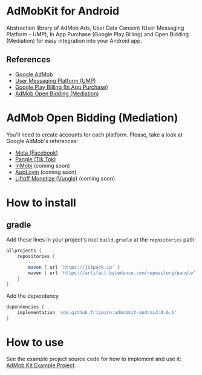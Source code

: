 # AdMobKit for Android

Abstraction library of AdMob Ads, User Data Consent (User Messaging Platform - UMP), In App Purchase (Google Play Billing) and Open Bidding (Mediation) for easy integration into your Android app.

## References

* [Google AdMob](https://developers.google.com/admob/android)
* [User Messaging Platform (UMP)](https://developers.google.com/admob/android/privacy)
* [Google Play Billing (In App Purchase)](https://developer.android.com/google/play/billing/integrate)
* [AdMob Open Bidding (Mediation)](https://admob.google.com/home/bidding/what-is-bidding/)

# AdMob Open Bidding (Mediation)

You'll need to create accounts for each platform. Please, take a look at Google AdMob's references:
* [Meta (Facebook)](https://developers.google.com/admob/android/mediation/meta)
* [Pangle (Tik Tok)](https://developers.google.com/admob/android/mediation/pangle)
* [InMobi](https://developers.google.com/admob/android/mediation/inmobi) (coming soon)
* [AppLovin](https://developers.google.com/admob/android/mediation/applovin) (coming soon)
* [Liftoff Monetize (Vungle)](https://developers.google.com/admob/android/mediation/vungle) (coming soon)

# How to install

## gradle

Add these lines in your project's root `build.gradle` at the `repositories` path:
```gradle
allprojects {
    repositories {
        ...
        maven { url 'https://jitpack.io' }
        maven { url 'https://artifact.bytedance.com/repository/pangle' }
    }
}
```

Add the dependency
```gradle
dependencies {
    implementation 'com.github.frizeiro:admobkit-android:0.6.1'
}
```

# How to use

See the example project source code for how to implement and use it:
[AdMob Kit Example Project](https://github.com/frizeiro/admobkit-android/tree/master/example/src/main).